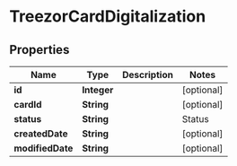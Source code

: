 
# TreezorCardDigitalization

## Properties
Name | Type | Description | Notes
------------ | ------------- | ------------- | -------------
**id** | **Integer** |  |  [optional]
**cardId** | **String** |  |  [optional]
**status** | **String** | | Status | Description | | ---- | ----------- | | A | Active | | U | Not tokenized | | S | Suspended | | D | Deactivated (Final status, cannot be changed)|  |  [optional]
**createdDate** | **String** |  |  [optional]
**modifiedDate** | **String** |  |  [optional]



